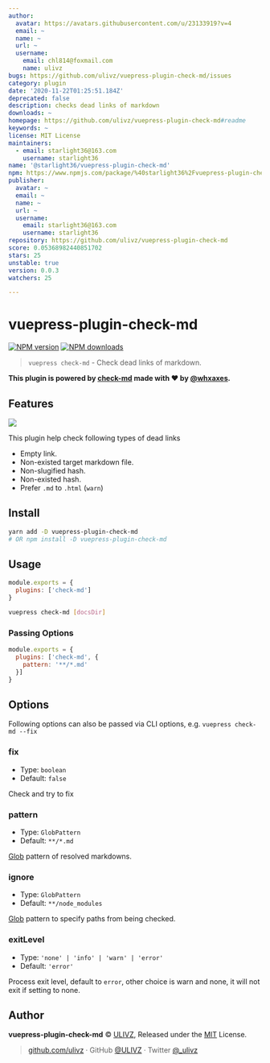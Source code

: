 ```yaml
---
author:
  avatar: https://avatars.githubusercontent.com/u/23133919?v=4
  email: ~
  name: ~
  url: ~
  username:
    email: chl814@foxmail.com
    name: ulivz
bugs: https://github.com/ulivz/vuepress-plugin-check-md/issues
category: plugin
date: '2020-11-22T01:25:51.184Z'
deprecated: false
description: checks dead links of markdown
downloads: ~
homepage: https://github.com/ulivz/vuepress-plugin-check-md#readme
keywords: ~
license: MIT License
maintainers:
  - email: starlight36@163.com
    username: starlight36
name: '@starlight36/vuepress-plugin-check-md'
npm: https://www.npmjs.com/package/%40starlight36%2Fvuepress-plugin-check-md
publisher:
  avatar: ~
  email: ~
  name: ~
  url: ~
  username:
    email: starlight36@163.com
    username: starlight36
repository: https://github.com/ulivz/vuepress-plugin-check-md
score: 0.05368982440851702
stars: 25
unstable: true
version: 0.0.3
watchers: 25

---
```


# vuepress-plugin-check-md

[![NPM version](https://badgen.net/npm/v/vuepress-plugin-check-md)](https://npmjs.com/package/vuepress-plugin-check-md) [![NPM downloads](https://badgen.net/npm/dm/vuepress-plugin-check-md)](https://npmjs.com/package/vuepress-plugin-check-md)


> `vuepress check-md` - Check dead links of markdown.

**This plugin is powered by [check-md](https://github.com/whxaxes/check-md) made with ❤️ by [@whxaxes](https://github.com/whxaxes).**

## Features

![](./assets/demo.png)

This plugin help check following types of dead links

- Empty link.
- Non-existed target markdown file.
- Non-slugified hash.
- Non-existed hash.
- Prefer `.md` to `.html` (`warn`)

## Install

```bash
yarn add -D vuepress-plugin-check-md
# OR npm install -D vuepress-plugin-check-md
```

## Usage

```javascript
module.exports = {
  plugins: ['check-md']
}
```

```bash
vuepress check-md [docsDir]
```

### Passing Options

```javascript
module.exports = {
  plugins: ['check-md', {
    pattern: '**/*.md'
  }]
}
```

## Options

Following options can also be passed via CLI options, e.g. `vuepress check-md --fix`

### fix

- Type: `boolean`
- Default: `false`

Check and try to fix

### pattern

- Type: `GlobPattern`
- Default: `**/*.md`

[Glob](https://github.com/isaacs/node-glob) pattern of resolved markdowns.

### ignore

- Type: `GlobPattern`
- Default: `**/node_modules`

[Glob](https://github.com/isaacs/node-glob) pattern to specify paths from being checked.

### exitLevel

- Type: `'none' | 'info' | 'warn' | 'error'`
- Default: `'error'`

Process exit level, default to `error`, other choice is warn and none, it will not exit if setting to none.

## Author

**vuepress-plugin-check-md** © [ULIVZ](https://github.com/ulivz), Released under the [MIT](./LICENSE) License.<br>

> [github.com/ulivz](https://github.com/ulivz) · GitHub [@ULIVZ](https://github.com/ulivz) · Twitter [@_ulivz](https://twitter.com/_ulivz)


